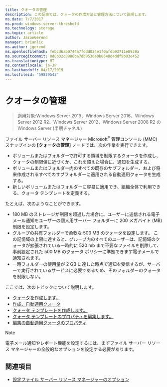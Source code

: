```yaml
---
title: クオータの管理
description: この記事では、クォータの作成方法と管理方法について説明します。
ms.date: 7/7/2017
ms.prod: windows-server-threshold
ms.technology: storage
ms.topic: article
author: JasonGerend
manager: brianlic
ms.author: jgerend
ms.openlocfilehash: febcd6ab0744a7fddd024e1f0afdb93711e8939a
ms.sourcegitcommit: 0d0b32c8986ba7db9536e0b8648d4ddf9b03e452
ms.translationtype: MT
ms.contentlocale: ja-JP
ms.lasthandoff: 04/17/2019
ms.locfileid: "59829543"
---
```

# <a name="quota-management"></a>クオータの管理

> 適用対象:Windows Server 2019、Windows Server 2016、Windows Server 2012 R2、Windows Server 2012、Windows Server 2008 R2 の Windows Server (半期チャネル)

ファイル サーバー リソース マネージャー Microsoft<sup>®</sup> 管理コンソール (MMC) スナップインの **[クォータの管理]** ノードでは、次の作業を実行できます。

-   ボリュームまたはフォルダーで許可する領域を制限するクォータを作成し、クォータの制限値に近づくか、これを超えた場合に、通知を生成する。
-   ボリュームまたはフォルダー内のすべての既存のサブフォルダー、および将来作成されるすべてのサブフォルダーに適用される自動適用クォータを生成する。
-   新しいボリュームまたはフォルダーに容易に適用でき、組織全体で利用できる、クォータ テンプレートを定義する。

たとえば、次のようなことができます。

-   180 MB のストレージが制限を超過した場合に、ユーザーに送信される電子メール通知をユーザーの個人用サーバー フォルダーに 200 メガバイト (MB) 制限を設定します。
-   グループの共有フォルダーで柔軟な 500 MB のクォータを設定します。 この記憶域の上限に達すると、グループ内のすべてのユーザーは、記憶域のクォータが拡張されている一時的に 520 mb まで不要なファイルを削除して、事前設定された 500 MB のクォータ ポリシーに準拠できます電子メールで通知されます。
-   一時フォルダーの使用量が 2 GB に達した時点で通知を受信するが、サーバーで実行されているサービスに必要であるため、そのフォルダーのクォータを制限しない。

ここでは、次のトピックについて説明します。

-   [クォータを作成します。](create-quota.md)
-   [作成、自動適用クォータ](create-auto-apply-quota.md)
-   [クォータ テンプレートを作成します。](create-quota-template.md)
-   [クォータ テンプレートのプロパティを編集します。](edit-quota-template-properties.md)
-   [編集の自動適用クォータのプロパティ](edit-auto-apply-quota-properties.md)

> [!Note]
> 電子メール通知やレポート機能を設定するには、まずファイル サーバー リソース マネージャーの全般的なオプションを設定する必要があります。

## <a name="see-also"></a>関連項目

-   [設定ファイル サーバー リソース マネージャーのオプション](setting-file-server-resource-manager-options.md)


